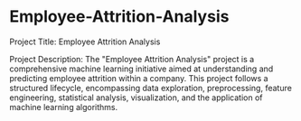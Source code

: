 # Employee-Attrition-Analysis

Project Title: Employee Attrition Analysis

Project Description:
The "Employee Attrition Analysis" project is a comprehensive machine learning initiative aimed at understanding and predicting employee attrition within a company. This project follows a structured lifecycle, encompassing data exploration, preprocessing, feature engineering, statistical analysis, visualization, and the application of machine learning algorithms.


